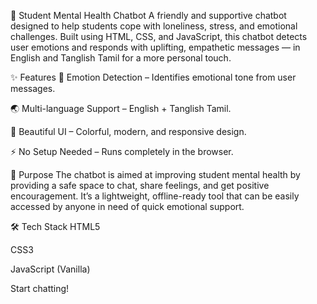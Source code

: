 🌱 Student Mental Health Chatbot
A friendly and supportive chatbot designed to help students cope with loneliness, stress, and emotional challenges.
Built using HTML, CSS, and JavaScript, this chatbot detects user emotions and responds with uplifting, empathetic messages — in English and Tanglish Tamil for a more personal touch.

✨ Features
🧠 Emotion Detection – Identifies emotional tone from user messages.

🌏 Multi-language Support – English + Tanglish Tamil.

🎨 Beautiful UI – Colorful, modern, and responsive design.

⚡ No Setup Needed – Runs completely in the browser.

🎯 Purpose
The chatbot is aimed at improving student mental health by providing a safe space to chat, share feelings, and get positive encouragement.
It’s a lightweight, offline-ready tool that can be easily accessed by anyone in need of quick emotional support.

🛠 Tech Stack
HTML5

CSS3

JavaScript (Vanilla)

Start chatting!

